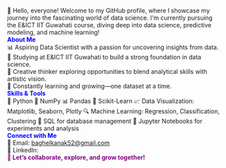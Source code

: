 👋 Hello, everyone! Welcome to my GitHub profile, where I showcase my journey into the fascinating world of data science. I'm currently pursuing the E&ICT IIT Guwahati course, diving deep into data science, predictive modeling, and machine learning!
<br>
**<span style="color:blue;">About Me</span>**
<br>
📊 Aspiring Data Scientist with a passion for uncovering insights from data.
<br>
📘 Studying at E&ICT IIT Guwahati to build a strong foundation in data science.
<br>
🎨 Creative thinker exploring opportunities to blend analytical skills with artistic vision.
<br>
🌱 Constantly learning and growing—one dataset at a time.
<br>
**<span style="color:blue;">Skills & Tools</span>**
<br>
🐍 Python  🧮 NumPy  📊 Pandas  🌟 Scikit-Learn
📈 Data Visualization: Matplotlib, Seaborn, Plotly
🔍 Machine Learning: Regression, Classification, Clustering
💾 SQL for database management
📑 Jupyter Notebooks for experiments and analysis
<br>
**<span style="color:blue;">Connect with Me</span>**
<br>
📧 Email: baghelkanak52@gmail.com
<br>
💼 LinkedIn:
<br>
**<span style="color:purple;">🌟 Let’s collaborate, explore, and grow together!</span>**

